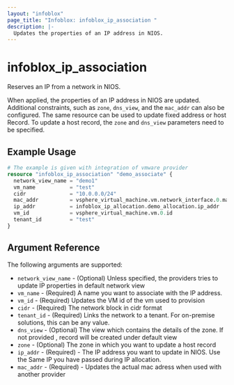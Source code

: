 ```yaml
---
layout: "infoblox"
page_title: "Infoblox: infoblox_ip_association "
description: |-
  Updates the properties of an IP address in NIOS.
---
```



# infoblox\_ip\_association

Reserves an IP from a network in NIOS.

When applied, the properties of an IP address in NIOS are updated. Additional constraints, such as `zone`, `dns_view`, and the `mac_addr` can also be configured. The same resource can be used to update fixed address or host Record. To update a host record, the `zone` and `dns_view` parameters need to be specified. 

## Example Usage

```terraform
# The example is given with integration of vmware provider
resource "infoblox_ip_association" "demo_associate" {
  network_view_name = "demo1"
  vm_name           = "test"
  cidr              = "10.0.0.0/24"
  mac_addr          = vsphere_virtual_machine.vm.network_interface.0.mac_address
  ip_addr           = infoblox_ip_allocation.demo_allocation.ip_addr
  vm_id             = vsphere_virtual_machine.vm.0.id
  tenant_id         = "test"
}

```
## Argument Reference

The following arguments are supported:

* `network_view_name` - (Optional) Unless specified, the providers tries to update IP properties in default network view
* `vm_name` - (Required) A name you want to associate with the IP address.
* `vm_id` - (Required) Updates the VM id of the vm used to provision
* `cidr` - (Required) The network block in cidr format
* `tenant_id` - (Required) Links the network  to a tenant. For on-premise solutions, this can be any value.
* `dns_view` - (Optional) The view which contains the details of the zone. If not provided , record will be created under default view
* `zone` - (Optional) The zone in which you want to update a host record
* `ip_addr` - (Required) - The IP address you want to update in NIOS. Use the Same IP you have passed during IP allocation.
* `mac_addr` - (Required) - Updates the actual mac adress when used with another provider

